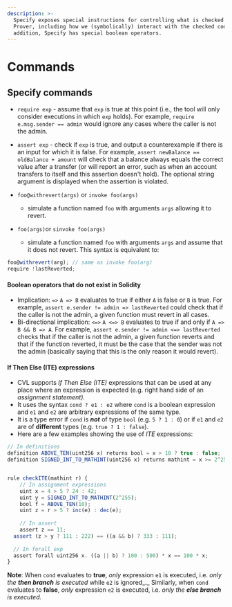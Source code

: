 ```yaml
---
description: >-
  Specify exposes special instructions for controlling what is checked by the
  Prover, including how we (symbolically) interact with the checked code. In
  addition, Specify has special boolean operators.
---
```


# Commands

## Specify commands

* `require exp` - assume that `exp` is true at this point \(i.e., the tool will only consider executions in which `exp` holds\). For example, `require e.msg.sender == admin` would ignore any cases where the caller is not the admin.
* `assert exp` - check if `exp` is true, and output a counterexample if there is an input for which it is false. For example, `assert newBalance == oldBalance + amount` will check that a balance always equals the correct value after a transfer \(or will report an error, such as when an account transfers to itself and this assertion doesn't hold\). The optional string argument is displayed when the assertion is violated. 
* `foo@withrevert(args)` or `invoke foo(args)`

  - simulate a function named `foo` with arguments `args` allowing it to revert.

* `foo(args)`or `sinvoke foo(args)`

   - simulate a function named `foo` with arguments `args` and assume that it does not revert. This syntax is equivalent to:

```javascript
foo@withrevert(arg); // same as invoke foo(arg)
require !lastReverted;
```

#### Boolean operators that do not exist in Solidity

* Implication: `=>` `A => B` evaluates to true if either `A` is false or `B` is true. For example, `assert e.sender != admin => lastReverted`  could check that if the caller is not the admin, a given function must revert in all cases.
* Bi-directional implication: `<=>` `A <=> B` evaluates to true if and only if `A => B && B => A`.  For example,  `assert e.sender != admin <=> lastReverted` checks that if the caller is not the admin, a given function reverts and that if the function reverted, it must be the case that the sender was not the admin \(basically saying that this is the only reason it would revert\).

#### If Then Else \(ITE\) expressions

* CVL supports _If Then Else \(ITE\)_ expressions that can be used at any place where an expression is expected \(e.g. right hand side of an _assignment statement\)._ 
* It uses the syntax `cond ? e1 : e2` where `cond` is a boolean expression and `e1` and `e2` are arbitrary expressions of the same type. 
* It is a type error if `cond` is _**not**_ of type `bool` \(e.g. `5 ? 1 : 0`\) or if `e1` and `e2` are of **different** types \(e.g. `true ? 1 : false`\).
* Here are a few examples showing the use of _ITE_ expressions:

```javascript
// In definitions
definition ABOVE_TEN(uint256 x) returns bool = x > 10 ? true : false;
definition SIGNED_INT_TO_MATHINT(uint256 x) returns mathint = x >= 2^255 ?  x - 2^256 : x;


rule checkITE(mathint r) {
	// In assignment expressions
	uint x = 4 > 5 ? 24 : 42;					
	uint y = SIGNED_INT_TO_MATHINT(2^255);
	bool f = ABOVE_TEN(10);
	uint z = r > 5 ? inc(e) : dec(e);										// r is symbolic; inc()/dec() are functions in a Solidity smart contract
	
	// In assert
	assert z == 11;
  assert (z > y ? 111 : 222) == ((a && b) ? 333 : 111);
  
  // In forall exp
  assert forall uint256 x. ((a || b) ? 100 : 500) * x == 100 * x;
}


```

**Note**: When `cond` evaluates to **true**, _only_ expression `e1` is executed, i.e. _only the **then branch** is executed_ while `e2` is ignored_._ Similarly, when `cond` evaluates to **false**, _only_ expression `e2` is executed, i.e. _only the **else branch** is executed._ 

